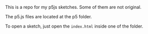 This is a repo for my p5js sketches. Some of them are not original.

The p5.js files are located at the p5 folder.

To open a sketch, just open the `index.html` inside one of the folder.
